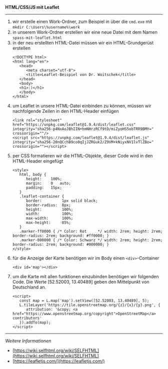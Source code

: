 **HTML/CSS/JS mit Leaflet**

---

1. wir erstelle einen Work-Ordner, zum Beispiel in über die `cmd.exe` mit `mkdir C:\Users\%username%\work`
2. in unserem Work-Ordner erstellen wir eine neue Datei mit dem Namen `spass-mit-leaflet.html`
3. in der neu erstellten HTML-Datei müssen wir ein HTML-Grundgerüst erstellen
   ```
   <!DOCTYPE html>
   <html lang="en">
      <head>
         <meta charset="utf-8">
         <title>Leaflet-Beispiel von Dr. Woitschek</title>
      </head>
      <body>
      <h1>:)</h1>
      </body>
   </html>
   ```
4. um Leaflet in unsere HTML-Datei einbinden zu können, müssen wir nachfolgende Zeilen in den HTML-Header einfügen
   ```
   <link rel="stylesheet" href="https://unpkg.com/leaflet@1.9.4/dist/leaflet.css" integrity="sha256-p4NxAoJBhIIN+hmNHrzRCf9tD/miZyoHS5obTRR9BMY=" crossorigin=""/>
   <script src="https://unpkg.com/leaflet@1.9.4/dist/leaflet.js" integrity="sha256-20nQCchB9co0qIjJZRGuk2/Z9VM+kNiyxNV1lvTlZBo=" crossorigin=""></script>
   ```
5. per CSS formatieren wir die HTML-Objekte, dieser Code wird in den HTML-Header eingefügt
   ```
   <style>
      html, body {
         height:    100%;
         margin:    0   auto;
         padding:   15px;
      }
      .leaflet-container {
         border:         1px solid black;
         border-radius:  8px;
         height:         100%;
         width:          100%;
         max-width:      100%;
         max-height:     85%;
      }
      .marker-ff0000 { /* Color: Rot     */ width: 2rem; height: 2rem; border-radius: 2rem; background: #ff0000; }
      .marker-000000 { /* Color: Schwarz */ width: 2rem; height: 2rem; border-radius: 2rem; background: #000000; }
   </style>
   ```
6. für die Anzeige der Karte benötigen wir im Body einen `<div>`-Container
   ```
   <div id='map'></div>
   ```
7. um die Karte mit allen funktionen einzubinden benötigen wir folgenden Code. Die Werte [52.52003, 13.40489] geben den Mittelpunkt von Deutschland an.
   ```
   <script>
      const map = L.map('map').setView([52.52003, 13.40489], 5);
      L.tileLayer('https://tile.openstreetmap.org/{z}/{x}/{y}.png', {
         attribution: '&copy; <a href="https://www.openstreetmap.org/copyright">OpenStreetMap</a> contributors'
   	  }).addTo(map);
   </script>
   ```









---

_Weitere Informationen_
- [https://wiki.selfhtml.org/wiki/SELFHTML](https://wiki.selfhtml.org/wiki/SELFHTML)
- [https://leafletjs.com/](https://leafletjs.com/)

